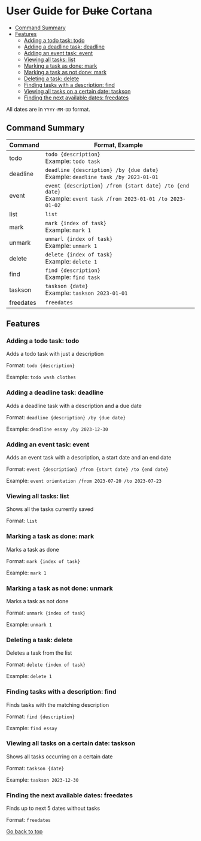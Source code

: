 # User Guide for ~~Duke~~ Cortana

- [Command Summary](#command-summary)
- [Features](#features)
  - [Adding a todo task: todo](#adding-a-todo-task-todo)
  - [Adding a deadline task: deadline](#adding-a-deadline-task-deadline)
  - [Adding an event task: event](#adding-an-event-task-event)
  - [Viewing all tasks: list](#viewing-all-tasks-list)
  - [Marking a task as done: mark](#marking-a-task-as-done-mark)
  - [Marking a task as not done: mark](#marking-a-task-as-not-done-unmark)
  - [Deleting a task: delete](#deleting-a-task-delete)
  - [Finding tasks with a description: find](#finding-tasks-with-a-description-find)
  - [Viewing all tasks on a certain date: taskson](#viewing-all-tasks-on-a-certain-date-taskson)
  - [Finding the next available dates: freedates](#finding-the-next-available-dates-freedates)
 
All dates are in ```YYYY-MM-DD``` format. 


## Command Summary
| Command | Format, Example |
|---------|-----------------|
|   todo    |```todo {description}```<br>Example: ```todo task```|
|   deadline    |```deadline {description} /by {due date}```<br>Example: ```deadline task /by 2023-01-01```|
|   event    |```event {description} /from {start date} /to {end date}```<br>Example: ```event task /from 2023-01-01 /to 2023-01-02```|
|   list    |```list```|
|   mark    |```mark {index of task}```<br>Example: ```mark 1```|
|   unmark    |```unmarl {index of task}```<br>Example: ```unmark 1```|
|   delete    |```delete {index of task}```<br>Example: ```delete 1```|
|   find    |```find {description}```<br>Example: ```find task```|
|   taskson    |```taskson {date}```<br>Example: ```taskson 2023-01-01```|
|   freedates    |```freedates```|

## Features 

### Adding a todo task: todo

Adds a todo task with just a description

Format: ```todo {description}```

Example: ```todo wash clothes```

### Adding a deadline task: deadline

Adds a deadline task with a description and a due date

Format: ```deadline {description} /by {due date}```

Example: ```deadline essay /by 2023-12-30```

### Adding an event task: event

Adds an event task with a description, a start date and an end date

Format: ```event {description} /from {start date} /to {end date}```

Example: ```event orientation /from 2023-07-20 /to 2023-07-23```

### Viewing all tasks: list

Shows all the tasks currently saved

Format: ```list```

### Marking a task as done: mark

Marks a task as done

Format: ```mark {index of task}```

Example: ```mark 1```

### Marking a task as not done: unmark

Marks a task as not done

Format: ```unmark {index of task}```

Example: ```unmark 1```

### Deleting a task: delete

Deletes a task from the list

Format: ```delete {index of task}```

Example: ```delete 1```

### Finding tasks with a description: find

Finds tasks with the matching description

Format: ```find {description}```

Example: ```find essay```

### Viewing all tasks on a certain date: taskson

Shows all tasks occurring on a certain date

Format: ```taskson {date}```

Example: ```taskson 2023-12-30```

### Finding the next available dates: freedates

Finds up to next 5 dates without tasks

Format: ```freedates```


[Go back to top](#user-guide-for-duke-cortana)
